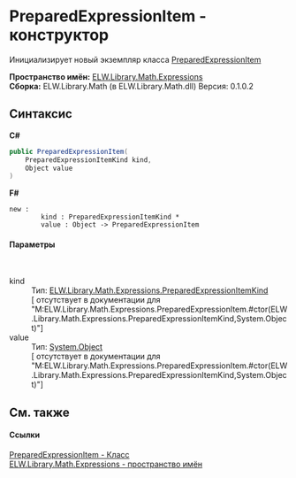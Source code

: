 # PreparedExpressionItem - конструктор
 

Инициализирует новый экземпляр класса <a href="T_ELW_Library_Math_Expressions_PreparedExpressionItem">PreparedExpressionItem</a>

**Пространство имён:**&nbsp;<a href="N_ELW_Library_Math_Expressions">ELW.Library.Math.Expressions</a><br />**Сборка:**&nbsp;ELW.Library.Math (в ELW.Library.Math.dll) Версия: 0.1.0.2

## Синтаксис

**C#**<br />
``` C#
public PreparedExpressionItem(
	PreparedExpressionItemKind kind,
	Object value
)
```

**F#**<br />
``` F#
new : 
        kind : PreparedExpressionItemKind * 
        value : Object -> PreparedExpressionItem
```


#### Параметры
&nbsp;<dl><dt>kind</dt><dd>Тип:&nbsp;<a href="T_ELW_Library_Math_Expressions_PreparedExpressionItemKind">ELW.Library.Math.Expressions.PreparedExpressionItemKind</a><br />\[<param name="kind"/> отсутствует в документации для "M:ELW.Library.Math.Expressions.PreparedExpressionItem.#ctor(ELW.Library.Math.Expressions.PreparedExpressionItemKind,System.Object)"\]</dd><dt>value</dt><dd>Тип:&nbsp;<a href="http://msdn2.microsoft.com/ru-ru/library/e5kfa45b" target="_blank">System.Object</a><br />\[<param name="value"/> отсутствует в документации для "M:ELW.Library.Math.Expressions.PreparedExpressionItem.#ctor(ELW.Library.Math.Expressions.PreparedExpressionItemKind,System.Object)"\]</dd></dl>

## См. также


#### Ссылки
<a href="T_ELW_Library_Math_Expressions_PreparedExpressionItem">PreparedExpressionItem - Класс</a><br /><a href="N_ELW_Library_Math_Expressions">ELW.Library.Math.Expressions - пространство имён</a><br />